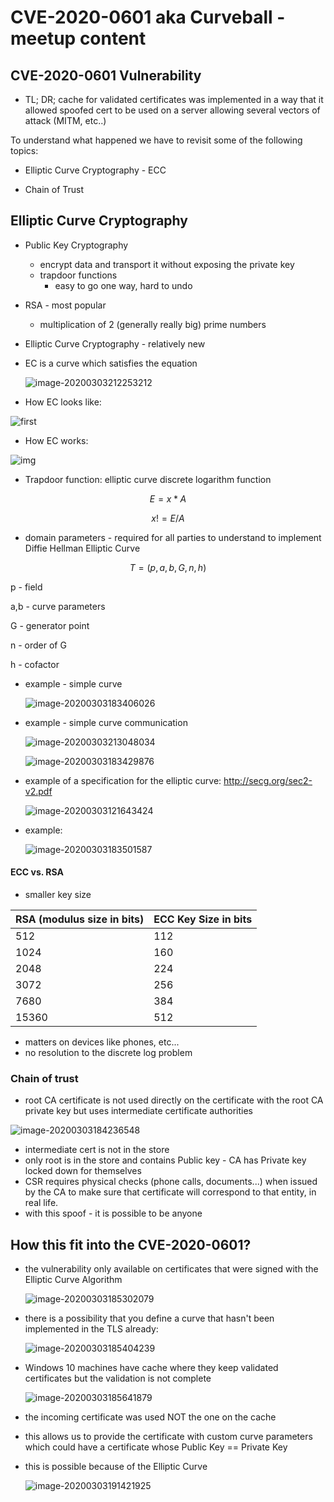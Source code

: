 # CVE-2020-0601 aka Curveball - meetup content



## CVE-2020-0601 Vulnerability

- TL; DR; cache for validated certificates was implemented in a way that it allowed spoofed cert to be used on a server allowing several vectors of attack (MITM, etc..)

To understand what happened we have to revisit some of the following topics:

- Elliptic Curve Cryptography - ECC

- Chain of Trust

  

## Elliptic Curve Cryptography

- Public Key Cryptography 
  - encrypt data and transport it without exposing the private key
  - trapdoor functions
    - easy to go one way, hard to undo
  
- RSA - most popular
  
  - multiplication of 2 (generally really big) prime numbers
  
- Elliptic Curve Cryptography - relatively new

- EC is a curve which satisfies the equation

  ![image-20200303212253212](images/equation1.png)

- How EC looks like:

 ![first](images/image-20200303092849710.png)

- How EC works:

![img](https://miro.medium.com/max/410/0*4hLA8ig3E4FnmScs.gif)

- Trapdoor function: elliptic curve discrete logarithm function

$$
E = x*A
$$

$$
x!= E/A
$$

- domain parameters - required for all parties to understand to implement Diffie Hellman Elliptic Curve

$$
T = (p,a,b,G,n,h)
$$

p    - field

a,b - curve parameters

G   - generator point

n    - order of G

h    - cofactor

- example - simple curve

  ![image-20200303183406026](images/image-20200303183406026.png)

- example - simple curve communication

  ![image-20200303213048034](images/image-20200303213048034.png)

  ![image-20200303183429876](images/image-20200303183429876.png)




- example of a specification for the elliptic curve: http://secg.org/sec2-v2.pdf

  ![image-20200303121643424](images/image-20200303121643424.png)

- example:

  ![image-20200303183501587](images/image-20200303183501587.png)



#### ECC vs. RSA

- smaller key size

| RSA (modulus size in bits) | ECC Key Size in bits |
| -------------------------- | -------------------- |
| 512                        | 112                  |
| 1024                       | 160                  |
| 2048                       | 224                  |
| 3072                       | 256                  |
| 7680                       | 384                  |
| 15360                      | 512                  |

- matters on devices like phones, etc...
- no resolution to the discrete log problem



### Chain of trust

- root CA certificate is not used directly on the certificate with the root CA private key but uses intermediate certificate authorities

![image-20200303184236548](images/image-20200303184236548.png)

- intermediate cert is not in the store
- only root is in the store and contains Public key - CA has Private key locked down for themselves
- CSR requires physical checks (phone calls, documents...) when issued by the CA to make sure that certificate will correspond to that entity, in real life.
- with this spoof - it is possible to be anyone

## How this fit into the CVE-2020-0601?

- the vulnerability only available on certificates that were signed with the Elliptic Curve Algorithm

  ![image-20200303185302079](images/image-20200303185302079.png)

  

- there is a possibility that you define a curve that hasn't been implemented in the TLS already:

  

  ![image-20200303185404239](images/image-20200303185404239.png)

  

- Windows 10 machines have cache where they keep validated certificates but the validation is not complete

  ![image-20200303185641879](images/image-20200303185641879.png)



- the incoming certificate was used NOT the one on the cache

- this allows us to provide the certificate with custom curve parameters which could have a certificate whose Public Key == Private Key

- this is possible because of the Elliptic Curve

  ![image-20200303191421925](images/image-20200303191421925.png)
